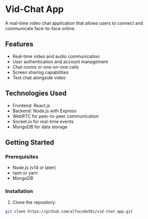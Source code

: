 
# Vid-Chat App

A real-time video chat application that allows users to connect and communicate face-to-face online.

## Features

- Real-time video and audio communication
- User authentication and account management
- Chat rooms or one-on-one calls
- Screen sharing capabilities
- Text chat alongside video

## Technologies Used

- Frontend: React.js
- Backend: Node.js with Express
- WebRTC for peer-to-peer communication
- Socket.io for real-time events
- MongoDB for data storage

## Getting Started

### Prerequisites

- Node.js (v14 or later)
- npm or yarn
- MongoDB

### Installation

1. Clone the repository:

```bash
git clone https://github.com/alfacode561/vid-chat-app.git
